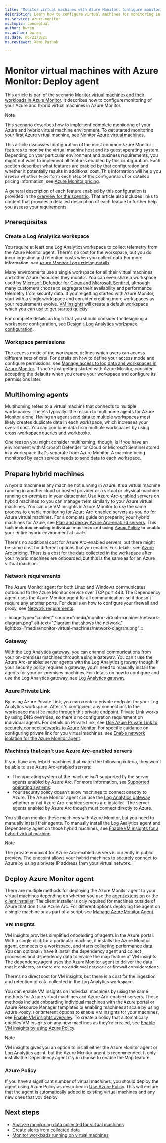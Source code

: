 ```yaml
---
title: 'Monitor virtual machines with Azure Monitor: Configure monitoring'
description: Learn how to configure virtual machines for monitoring in Azure Monitor. Monitor virtual machines and their workloads with an Azure Monitor scenario.
ms.service: azure-monitor
ms.topic: conceptual
author: bwren
ms.author: bwren
ms.date: 06/21/2021
ms.reviewer: Xema Pathak

---
```


# Monitor virtual machines with Azure Monitor: Deploy agent
This article is part of the scenario [Monitor virtual machines and their workloads in Azure Monitor](monitor-virtual-machine.md). It describes how to configure monitoring of your Azure and hybrid virtual machines in Azure Monitor.

> [!NOTE]
> This scenario describes how to implement complete monitoring of your Azure and hybrid virtual machine environment. To get started monitoring your first Azure virtual machine, see [Monitor Azure virtual machines](../../virtual-machines/monitor-vm.md).

This article discusses configuration of the most common Azure Monitor features to monitor the virtual machine host and its guest operating system. Depending on your particular environment and business requirements, you might not want to implement all features enabled by this configuration. Each section describes what features are enabled by that configuration and whether it potentially results in additional cost. This information will help you assess whether to perform each step of the configuration. For detailed pricing information, see [Azure Monitor pricing](https://azure.microsoft.com/pricing/details/monitor/).

A general description of each feature enabled by this configuration is provided in the [overview for the scenario](monitor-virtual-machine.md). That article also includes links to content that provides a detailed description of each feature to further help you assess your requirements.


## Prerequisites

### Create a Log Analytics workspace
You require at least one Log Analytics workspace to collect telemetry from the Azure Monitor agent. There's no cost for the workspace, but you do incur ingestion and retention costs when you collect data. For more information, see [Azure Monitor Logs pricing details](../logs/cost-logs.md).

Many environments use a single workspace for all their virtual machines and other Azure resources they monitor. You can even share a workspace used by [Microsoft Defender for Cloud and Microsoft Sentinel](monitor-virtual-machine-security.md), although many customers choose to segregate their availability and performance telemetry from security data. If you're getting started with Azure Monitor, start with a single workspace and consider creating more workspaces as your requirements evolve. [VM insights]() will create a default workspace which you can use to get started quickly.

For complete details on logic that you should consider for designing a workspace configuration, see [Design a Log Analytics workspace configuration](../logs/workspace-design.md).

### Workspace permissions
The access mode of the workspace defines which users can access different sets of data. For details on how to define your access mode and configure permissions, see [Manage access to log data and workspaces in Azure Monitor](../logs/manage-access.md). If you're just getting started with Azure Monitor, consider accepting the defaults when you create your workspace and configure its permissions later.

## Multihoming agents
Multihoming refers to a virtual machine that connects to multiple workspaces. There's typically little reason to multihome agents for Azure Monitor alone. Having an agent send data to multiple workspaces most likely creates duplicate data in each workspace, which increases your overall cost. You can combine data from multiple workspaces by using [cross-workspace queries](../logs/cross-workspace-query.md) and [workbooks](../visualizations/../visualize/workbooks-overview.md).

One reason you might consider multihoming, though, is if you have an environment with Microsoft Defender for Cloud or Microsoft Sentinel stored in a workspace that's separate from Azure Monitor. A machine being monitored by each service needs to send data to each workspace. 

## Prepare hybrid machines
A hybrid machine is any machine not running in Azure. It's a virtual machine running in another cloud or hosted provider or a virtual or physical machine running on-premises in your datacenter. Use [Azure Arc-enabled servers](../../azure-arc/servers/overview.md) on hybrid machines so you can manage them similarly to your Azure virtual machines. You can use VM insights in Azure Monitor to use the same process to enable monitoring for Azure Arc-enabled servers as you do for Azure virtual machines. For a complete guide on preparing your hybrid machines for Azure, see [Plan and deploy Azure Arc-enabled servers](../../azure-arc/servers/plan-at-scale-deployment.md). This task includes enabling individual machines and using [Azure Policy](../../governance/policy/overview.md) to enable your entire hybrid environment at scale.

There's no additional cost for Azure Arc-enabled servers, but there might be some cost for different options that you enable. For details, see [Azure Arc pricing](https://azure.microsoft.com/pricing/details/azure-arc/). There is a cost for the data collected in the workspace after your hybrid machines are onboarded, but this is the same as for an Azure virtual machine.

### Network requirements
The Azure Monitor agent for both Linux and Windows communicates outbound to the Azure Monitor service over TCP port 443. The Dependency agent uses the Azure Monitor agent for all communication, so it doesn't require any another ports. For details on how to configure your firewall and proxy, see [Network requirements](../agents/log-analytics-agent.md#network-requirements).

:::image type="content" source="media/monitor-virtual-machines/network-diagram.png" alt-text="Diagram that shows the network." lightbox="media/monitor-virtual-machines/network-diagram.png":::

### Gateway
With the Log Analytics gateway, you can channel communications from your on-premises machines through a single gateway. You can't use the Azure Arc-enabled server agents with the Log Analytics gateway though. If your security policy requires a gateway, you'll need to manually install the agents for your on-premises machines. For details on how to configure and use the Log Analytics gateway, see [Log Analytics gateway](../agents/gateway.md).

### Azure Private Link
By using Azure Private Link, you can create a private endpoint for your Log Analytics workspace. After it's configured, any connections to the workspace must be made through this private endpoint. Private Link works by using DNS overrides, so there's no configuration requirement on individual agents. For details on Private Link, see [Use Azure Private Link to securely connect networks to Azure Monitor](../logs/private-link-security.md). For specific guidance on configuring private link for you virtual machines, see [Enable network isolation for the Azure Monitor agent](../agents/azure-monitor-agent-data-collection-endpoint.md).
### Machines that can't use Azure Arc-enabled servers
If you have any hybrid machines that match the following criteria, they won't be able to use Azure Arc-enabled servers:

- The operating system of the machine isn't supported by the server agents enabled by Azure Arc. For more information, see [Supported operating systems](../../azure-arc/servers/prerequisites.md#supported-operating-systems).
- Your security policy doesn't allow machines to connect directly to Azure. The Azure Monitor agent can use the [Log Analytics gateway](../agents/gateway.md) whether or not Azure Arc-enabled servers are installed. The server agents enabled by Azure Arc though must connect directly to Azure.

You still can monitor these machines with Azure Monitor, but you need to manually install their agents. To manually install the Log Analytics agent and Dependency agent on those hybrid machines, see [Enable VM insights for a hybrid virtual machine](vminsights-enable-hybrid.md).

> [!NOTE]
> The private endpoint for Azure Arc-enabled servers is currently in public preview. The endpoint allows your hybrid machines to securely connect to Azure by using a private IP address from your virtual network.

## Deploy Azure Monitor agent
There are multiple methods for deploying the Azure Monitor agent to your virtual machines depending on whether you use the [agent extension](../agents/azure-monitor-agent-manage.md) or the [client installer](../agents/azure-monitor-agent-windows-client.md). The client installer is only required for machines outside of Azure that don't use Azure Arc. For different options deploying the agent on a single machine or as part of a script, see [Manage Azure Monitor Agent](../agents/azure-monitor-agent-manage?tabs=azure-portal.md#install).


### VM insights
VM insights provides simplified onboarding of agents in the Azure portal. With a single click for a particular machine, it installs the Azure Monitor agent, connects to a workspace, and starts collecting performance data. You can optionally have it install the dependency agent and collect processes and dependency data to enable the map feature of VM insights. The dependency agent uses the Azure Monitor agent to deliver the data that it collects, so there are no additional network or firewall considerations.

There's no direct cost for VM insights, but there is a cost for the ingestion and retention of data collected in the Log Analytics workspace.

You can enable VM insights on individual machines by using the same methods for Azure virtual machines and Azure Arc-enabled servers. These methods include onboarding individual machines with the Azure portal or Azure Resource Manager templates or enabling machines at scale by using Azure Policy. For different options to enable VM insights for your machines, see [Enable VM insights overview](vminsights-enable-overview.md). To create a policy that automatically enables VM insights on any new machines as they're created, see [Enable VM insights by using Azure Policy](vminsights-enable-policy.md).

> [!NOTE]
> VM insights gives you an option to install either the Azure Monitor agent or Log Analytics agent, but the Azure Monitor agent is recommended. It only installs the Dependency agent if you choose to enable the Map feature.
### Azure Policy
If you have a significant number of virtual machines, you should deploy the agent using Azure Policy as described in [Use Azure Policy](../agents/azure-monitor-agent-manage?tabs=azure-portal.md#use-azure-policy). This will ensure that the agent is automatically added to existing virtual machines and any new ones that you deploy.



## Next steps

* [Analyze monitoring data collected for virtual machines](monitor-virtual-machine-analyze.md)
* [Create alerts from collected data](monitor-virtual-machine-alerts.md)
* [Monitor workloads running on virtual machines](monitor-virtual-machine-workloads.md)

